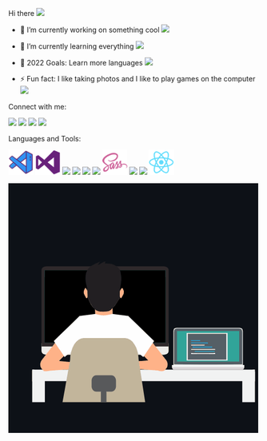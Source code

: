 Hi there <img src="https://camo.githubusercontent.com/e8e7b06ecf583bc040eb60e44eb5b8e0ecc5421320a92929ce21522dbc34c891/68747470733a2f2f6d656469612e67697068792e636f6d2f6d656469612f6876524a434c467a6361737252346961377a2f67697068792e676966" width="25px" data-canonical-src="https://media.giphy.com/media/hvRJCLFzcasrR4ia7z/giphy.gif" style="max-width: 100%;">


- 🔭 I’m currently working on something cool <img src="https://user-images.githubusercontent.com/95032560/162527684-c27a3e20-3806-41ae-b3eb-37c90320d040.png" width="40px">

- 🌱 I’m currently learning everything <img src="https://user-images.githubusercontent.com/95032560/162460501-1be49040-6ed7-4a78-972e-61a4067a2580.png" width="40px">

- 🥅 2022 Goals: Learn more languages <img src="https://user-images.githubusercontent.com/95032560/162525205-3cf1349b-c614-400f-9546-9077aa6a31c1.png" width="40px">


- ⚡ Fun fact: I like taking photos and I like to play games on the computer <img src="https://user-images.githubusercontent.com/95032560/162464457-7928d29a-af8f-4632-822e-fa0dfb451ee1.png" width="40px">

Connect with me:

<p>
<a href="www.turgutergovan.com" rel="nofollow"><img src="https://user-images.githubusercontent.com/95032560/162470101-233724a3-e6d7-46f7-a989-908998d4ff18.png" width="40px"></a>
<a href="https://www.linkedin.com/in/turgutergovan/" rel="nofollow"><img src="https://user-images.githubusercontent.com/95032560/162470804-8909f090-7f5e-4543-b670-233f66a9b566.png" width="40px"></a>
 <a href="https://www.facebook.com/Turgutergovan" rel="nofollow"><img src="https://user-images.githubusercontent.com/95032560/162471638-d716d37b-18d0-4844-89b9-532e7c6835e6.png" width="40px"></a> 
 <a href="https://www.instagram.com/turgutergovan/" rel="nofollow"><img src="https://user-images.githubusercontent.com/95032560/162472196-d373861e-ea09-4e6c-8c2c-0145722977be.png" width="40px"></a> 

</p>

Languages and Tools:
<p>
<img src="https://github.com/turgutergovan/turgutergovan/blob/main/vscode.png" width="50px">
<img src="https://github.com/turgutergovan/turgutergovan/blob/main/visualstudio.png" width="50px">
<img src="https://user-images.githubusercontent.com/95032560/162477808-3c233c54-34e3-4568-bf06-f98bc34ff996.png" width="50px">
<img src="https://user-images.githubusercontent.com/95032560/162478229-fe3eb794-9db8-4c6e-a454-90d208a91863.png" width="50px">
<img src="https://user-images.githubusercontent.com/95032560/162478379-8b1e8a00-728d-40a7-bddb-6212dc07c4d0.png" width="50px">
<img src="https://user-images.githubusercontent.com/95032560/162478571-8624ac7d-56c1-438a-8ce0-bde7516b4725.png" width="50px">
<img src="https://github.com/turgutergovan/turgutergovan/blob/main/sass.png" width="50px">
<img src="https://user-images.githubusercontent.com/95032560/162479779-fd76b457-404e-4215-9978-95a6be200cbd.png" width="50px">
<img src="https://user-images.githubusercontent.com/95032560/162480010-0608ce6f-f894-4d7f-b90c-6f3ad129f0a1.png" width="50px">
<img src="https://github.com/turgutergovan/turgutergovan/blob/main/react.png" width="50px">

</p>

<img src="https://github.com/turgutergovan/turgutergovan/blob/main/gif2.gif" >
